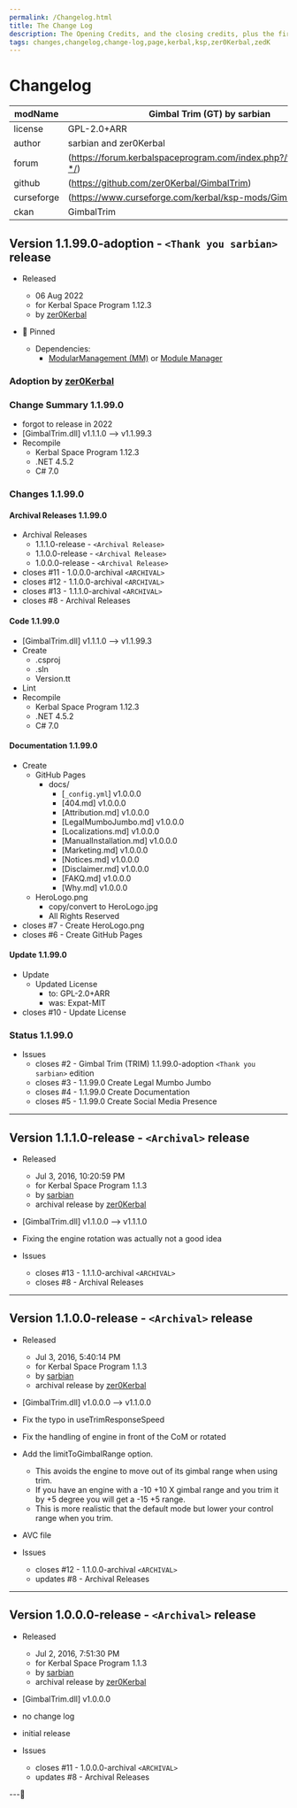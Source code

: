 ```yaml
---
permalink: /Changelog.html
title: The Change Log
description: The Opening Credits, and the closing credits, plus the first of two (or is three) end credit scenes
tags: changes,changelog,change-log,page,kerbal,ksp,zer0Kerbal,zedK
---
```

<!-- hdr-changelog.md v1.0.0.1
GimbalTrim (TRIM)
created: 20 Jun 2022
updated: 
CC BY-ND 4.0 by zer0Kerbal -->  
# Changelog  
  
| modName    | Gimbal Trim (GT) by sarbian                                       |
| ---------- | ----------------------------------------------------------------- |
| license    | GPL-2.0+ARR                                                       |
| author     | sarbian and zer0Kerbal                                            |
| forum      | (https://forum.kerbalspaceprogram.com/index.php?/topic/142982-*/) |
| github     | (https://github.com/zer0Kerbal/GimbalTrim)                        |
| curseforge | (https://www.curseforge.com/kerbal/ksp-mods/GimbalTrim)           |
| ckan       | GimbalTrim                                                        |

## Version 1.1.99.0-adoption - `<Thank you sarbian>` release

* Released
  * 06 Aug 2022
  * for Kerbal Space Program 1.12.3
  * by [zer0Kerbal](https://github.com/zer0Kerbal)

* 📌 Pinned
  * Dependencies:
    * [ModularManagement (MM)](https://curseforge.com/kerbal/ksp-mods/ModularManagement) or [Module Manager](https://forum.kerbalspaceprogram.com/index.php?/topic/50533-*/)

### Adoption by [zer0Kerbal](https://github.com/zer0Kerbal)

### Change Summary 1.1.99.0

* forgot to release in 2022
* [GimbalTrim.dll] v1.1.1.0 --> v1.1.99.3
* Recompile
  * Kerbal Space Program 1.12.3
  * .NET 4.5.2
  * C# 7.0

### Changes 1.1.99.0

#### Archival Releases 1.1.99.0

* Archival Releases
  * 1.1.1.0-release - `<Archival Release>`
  * 1.1.0.0-release - `<Archival Release>`
  * 1.0.0.0-release - `<Archival Release>`
* closes #11 - 1.0.0.0-archival `<ARCHIVAL>`
* closes #12 - 1.1.0.0-archival `<ARCHIVAL>`
* closes #13 - 1.1.1.0-archival `<ARCHIVAL>`
* closes #8 - Archival Releases

#### Code 1.1.99.0

* [GimbalTrim.dll] v1.1.1.0 --> v1.1.99.3
* Create
  * .csproj
  * .sln
  * Version.tt
* Lint
* Recompile
  * Kerbal Space Program 1.12.3
  * .NET 4.5.2
  * C# 7.0

#### Documentation 1.1.99.0

* Create
  * GitHub Pages
    * docs/
      * [`_config.yml`] v1.0.0.0
      * [404.md] v1.0.0.0
      * [Attribution.md] v1.0.0.0
      * [LegalMumboJumbo.md] v1.0.0.0
      * [Localizations.md] v1.0.0.0
      * [ManualInstallation.md] v1.0.0.0
      * [Marketing.md] v1.0.0.0
      * [Notices.md] v1.0.0.0
      * [Disclaimer.md] v1.0.0.0
      * [FAKQ.md] v1.0.0.0
      * [Why.md] v1.0.0.0
  * HeroLogo.png
    * copy/convert to HeroLogo.jpg
    * All Rights Reserved
* closes #7 - Create HeroLogo.png
* closes #6 - Create GitHub Pages

#### Update 1.1.99.0

* Update
  * Updated License
    * to: GPL-2.0+ARR
    * was: Expat-MIT
* closes #10 - Update License

### Status 1.1.99.0

* Issues
  * closes #2 - Gimbal Trim (TRIM) 1.1.99.0-adoption `<Thank you sarbian>` edition
  * closes #3 - 1.1.99.0 Create Legal Mumbo Jumbo
  * closes #4 - 1.1.99.0 Create Documentation
  * closes #5 - 1.1.99.0 Create Social Media Presence

---

## Version 1.1.1.0-release - `<Archival>` release

* Released
  * Jul 3, 2016, 10:20:59 PM
  * for Kerbal Space Program 1.1.3
  * by [sarbian](https://github.com/sarbian)
  * archival release by [zer0Kerbal](https://github.com/zer0Kerbal)

* [GimbalTrim.dll] v1.1.0.0 --> v1.1.1.0
* Fixing the engine rotation was actually not a good idea

* Issues
  * closes #13 - 1.1.1.0-archival `<ARCHIVAL>`
  * closes #8 - Archival Releases

---

## Version 1.1.0.0-release - `<Archival>` release

* Released
  * Jul 3, 2016, 5:40:14 PM
  * for Kerbal Space Program 1.1.3
  * by [sarbian](https://github.com/sarbian)
  * archival release by [zer0Kerbal](https://github.com/zer0Kerbal)

* [GimbalTrim.dll] v1.0.0.0 --> v1.1.0.0
* Fix the typo in useTrimResponseSpeed
* Fix the handling of engine in front of the CoM or rotated
* Add the limitToGimbalRange option.
  * This avoids the engine to move out of its gimbal range when using trim.
  * If you have an engine with a -10 +10 X gimbal range and you trim it by +5 degree you will get a -15 +5 range.
  * This is more realistic that the default mode but lower your control range when you trim.
* AVC file

* Issues
  * closes #12 - 1.1.0.0-archival `<ARCHIVAL>`
  * updates #8 - Archival Releases

---

## Version 1.0.0.0-release - `<Archival>` release

* Released
  * Jul 2, 2016, 7:51:30 PM
  * for Kerbal Space Program 1.1.3
  * by [sarbian](https://github.com/sarbian)
  * archival release by [zer0Kerbal](https://github.com/zer0Kerbal)

* [GimbalTrim.dll] v1.0.0.0
* no change log
* initial release

* Issues
  * closes #11 - 1.0.0.0-archival `<ARCHIVAL>`
  * updates #8 - Archival Releases

---